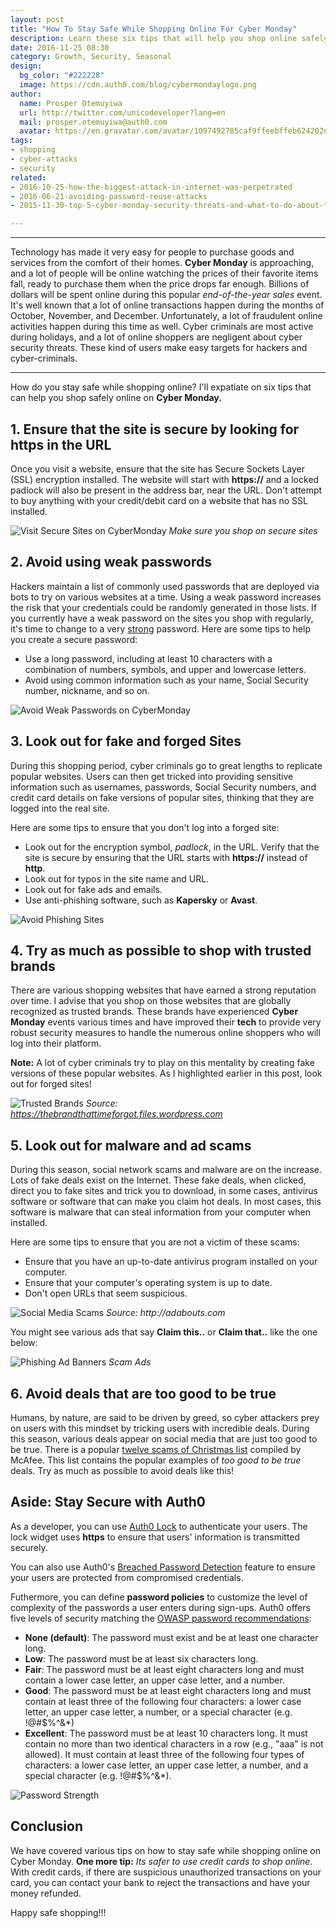 ```yaml
---
layout: post
title: "How To Stay Safe While Shopping Online For Cyber Monday"
description: Learn these six tips that will help you shop online safely on Cyber Monday
date: 2016-11-25 08:30
category: Growth, Security, Seasonal
design:
  bg_color: "#222228"
  image: https://cdn.auth0.com/blog/cybermondaylogo.png
author:
  name: Prosper Otemuyiwa
  url: http://twitter.com/unicodeveloper?lang=en
  mail: prosper.otemuyiwa@auth0.com
  avatar: https://en.gravatar.com/avatar/1097492785caf9ffeebffeb624202d8f?s=200
tags:
- shopping
- cyber-attacks
- security
related:
- 2016-10-25-how-the-biggest-attack-in-internet-was-perpetrated
- 2016-06-21-avoiding-password-reuse-attacks
- 2015-11-30-top-5-cyber-monday-security-threats-and-what-to-do-about-them

---
```


---

Technology has made it very easy for people to purchase goods and services from the comfort of their homes. **Cyber Monday** is approaching, and a lot of people will be online watching the prices of their favorite items fall, ready to purchase them when the price drops far enough. Billions of dollars will be spent online during this popular *end-of-the-year sales* event. It's well known that a lot of online transactions happen during the months of October, November, and December. Unfortunately, a lot of fraudulent online activities happen during this time as well. Cyber criminals are most active during holidays, and a lot of online shoppers are negligent about cyber security threats. These kind of users make easy targets for hackers and cyber-criminals.

---

How do you stay safe while shopping online? I'll expatiate on six tips that can help you shop safely online on **Cyber Monday.**

## 1. Ensure that the site is secure by looking for https in the URL

Once you visit a website, ensure that the site has Secure Sockets Layer (SSL) encryption installed. The website will start with **https://** and a locked padlock will also be present in the address bar, near the URL. Don't attempt to buy anything with your credit/debit card on a website that has no SSL installed.

![Visit Secure Sites on CyberMonday](https://cdn.auth0.com/blog/top-5-threats-cyber-monday/Unsecure-Sites.png)
_Make sure you shop on secure sites_

## 2. Avoid using weak passwords

Hackers maintain a list of commonly used passwords that are deployed via bots to try on various websites at a time. Using a weak password increases the risk that your credentials could be randomly generated in those lists. If you currently have a weak password on the sites you shop with regularly, it's time to change to a very [strong](https://auth0.com/docs/connections/database/password-strength) password. Here are some tips to help you create a secure password:

* Use a long password, including at least 10 characters with a combination of numbers, symbols, and upper and lowercase letters.
* Avoid using common information such as your name, Social Security number, nickname, and so on.

![Avoid Weak Passwords on CyberMonday](https://cdn.auth0.com/blog/top-5-threats-cyber-monday/Weak-Password.png)

## 3. Look out for fake and forged Sites

During this shopping period, cyber criminals go to great lengths to replicate popular websites. Users can then get tricked into providing sensitive information such as usernames, passwords, Social Security numbers, and credit card details on fake versions of popular sites, thinking that they are logged into the real site.

Here are some tips to ensure that you don't log into a forged site:

* Look out for the encryption symbol, *padlock*, in the URL. Verify that the site is secure by ensuring that the URL starts with **https://** instead of **http**.
* Look out for typos in the site name and URL.
* Look out for fake ads and emails.
* Use anti-phishing software, such as **Kapersky** or **Avast**.

![Avoid Phishing Sites](https://cdn.auth0.com/blog/top-5-threats-cyber-monday/Phishing.png)

## 4. Try as much as possible to shop with trusted brands

There are various shopping websites that have earned a strong reputation over time. I advise that you shop on those websites that are globally recognized as trusted brands. These brands have experienced **Cyber Monday** events various times and have improved their **tech** to provide very robust security measures to handle the numerous online shoppers who will log into their platform.

**Note:** A lot of cyber criminals try to play on this mentality by creating fake versions of these popular websites. As I highlighted earlier in this post, look out for forged sites!

![Trusted Brands](https://thebrandthattimeforgot.files.wordpress.com/2013/10/brand-logos_various.png)
_Source: https://thebrandthattimeforgot.files.wordpress.com_

## 5. Look out for malware and ad scams

During this season, social network scams and malware are on the increase. Lots of fake deals exist on the Internet. These fake deals, when clicked, direct you to fake sites and trick you to download, in some cases, antivirus software or software that can make you claim hot deals. In most cases, this software is malware that can steal information from your computer when installed.

Here are some tips to ensure that you are not a victim of these scams:

* Ensure that you have an up-to-date antivirus program installed on your computer.
* Ensure that your computer's operating system is up to date.
* Don't open URLs that seem suspicious.

![Social Media Scams](http://adabouts.com/blog/wp-content/uploads/2015/08/Screen-Shot-2015-08-10-at-9.45.52-AM.png)
_Source: http://adabouts.com_

You might see various ads that say **Claim this..** or **Claim that..** like the one below:

![Phishing Ad Banners](https://cdn.auth0.com/blog/top-5-threats-cyber-monday/Malware-2.png)
_Scam Ads_

## 6. Avoid deals that are too good to be true

Humans, by nature, are said to be driven by greed, so cyber attackers prey on users with this mindset by tricking users with incredible deals. During this season, various deals appear on social media that are just too good to be true. There is a popular [twelve scams of Christmas list](http://www.mcafee.com/us/about/news/2011/q4/20111109-01.aspx) compiled by McAfee. This list contains the popular examples of *too good to be true* deals. Try as much as possible to avoid deals like this!

## Aside: Stay Secure with Auth0

As a developer, you can use [Auth0 Lock](https://auth0.com/docs/libraries/lock) to authenticate your users. The lock widget uses **https** to ensure that users' information is transmitted securely.

You can also use Auth0's [Breached Password Detection](https://auth0.com/breached-passwords/) feature to ensure your users are protected from compromised credentials.

Futhermore, you can define **password policies** to customize the level of complexity of the passwords a user enters during sign-ups. Auth0 offers five levels of security matching the [OWASP password recommendations](https://www.owasp.org/index.php/Authentication_Cheat_Sheet#Implement_Proper_Password_Strength_Controls):

- **None (default)**: The password must exist and be at least one character long.
- **Low**: The password must be at least six characters long.
- **Fair**: The password must be at least eight characters long and must contain a lower case letter, an upper case letter, and a number.
- **Good**: The password must be at least eight characters long and must contain at least three of the following four characters: a lower case letter, an upper case letter, a number, or a special character (e.g. !@#$%^&*)
- **Excellent**: The password must be at least 10 characters long. It must contain no more than two identical characters in a row (e.g., "aaa" is not allowed). It must contain at least three of the following four types of characters: a lower case letter, an upper case letter, a number, and a special character (e.g. !@#$%^&*).

![Password Strength](https://cdn.auth0.com/blog/top-5-threats-cyber-monday/password-strenght.png)


## Conclusion

We have covered various tips on how to stay safe while shopping online on Cyber Monday. **One more tip:** *Its safer to use credit cards to shop online.* With credit cards, if there are suspicious unauthorized transactions on your card, you can contact your bank to reject the transactions and have your money refunded.

Happy safe shopping!!!
